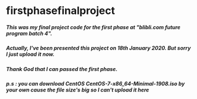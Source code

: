 # firstphasefinalproject

##### This was my final project code for the first phase at "blibli.com future program batch 4".
##### Actually, I've been presented this project on 18th January 2020. But sorry I just upload it now.
##### Thank God that I can passed the first phase.

##### p.s : you can download CentOS CentOS-7-x86_64-Minimal-1908.iso by your own cause the file size's big so I can't upload it here 
